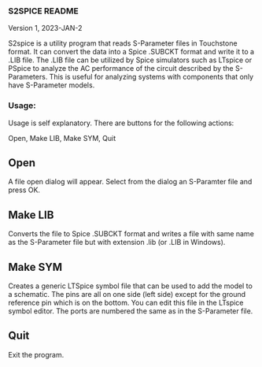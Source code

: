 ### S2SPICE README

Version 1, 2023-JAN-2

S2spice is a utility program that reads S-Parameter files in Touchstone format. 
It can convert the data into a Spice .SUBCKT format and write it to a .LIB file. 
The .LIB file can be utilized by Spice simulators such as LTspice or PSpice to 
analyze the AC performance of the circuit described by the S-Parameters.  This 
is useful for analyzing systems with components that only have S-Parameter 
models.

### Usage:

Usage is self explanatory.  There are buttons for the following actions:

Open, Make LIB, Make SYM, Quit

## Open

A file open dialog will appear. Select from the dialog an S-Paramter file 
and press OK.

## Make LIB

Converts the file to Spice .SUBCKT format and writes a file with same 
name as the S-Parameter file but with extension .lib (or .LIB in Windows).

## Make SYM

Creates a generic LTSpice symbol file that can be used to add the model 
to a schematic.  The pins are all on one side (left side) except for 
the ground reference pin which is on the bottom.  You can edit this file 
in the LTspice symbol editor.  The ports are numbered the same as in 
the S-Parameter file.

## Quit

Exit the program.
